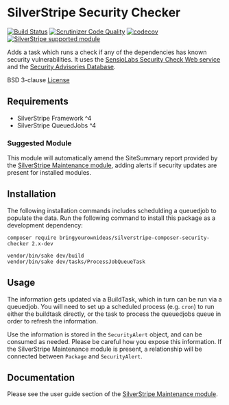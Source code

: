 # SilverStripe Security Checker

[![Build Status](https://api.travis-ci.org/bringyourownideas/silverstripe-composer-security-checker.svg?branch=master)](https://travis-ci.org/bringyourownideas/silverstripe-composer-security-checker)
[![Scrutinizer Code Quality](https://scrutinizer-ci.com/g/bringyourownideas/silverstripe-composer-security-checker/badges/quality-score.png?b=master)](https://scrutinizer-ci.com/g/bringyourownideas/silverstripe-composer-security-checker/?branch=master)
[![codecov](https://codecov.io/gh/bringyourownideas/silverstripe-composer-security-checker/branch/master/graph/badge.svg)](https://codecov.io/gh/bringyourownideas/silverstripe-composer-security-checker)
[![SilverStripe supported module](https://img.shields.io/badge/silverstripe-supported-0071C4.svg)](https://www.silverstripe.org/software/addons/silverstripe-commercially-supported-module-list/)

Adds a task which runs a check if any of the dependencies has known security vulnerabilities. It uses the
[SensioLabs Security Check Web service](http://security.sensiolabs.org/) and the [Security Advisories Database](https://github.com/FriendsOfPHP/security-advisories).

BSD 3-clause [License](https://github.com/bringyourownideas/silverstripe-composer-security-checker/blob/master/license.md)

## Requirements

* SilverStripe Framework ^4
* SilverStripe QueuedJobs ^4

### Suggested Module

This module will automatically amend the SiteSummary report provided by the [SilverStripe Maintenance module](https://github.com/bringyourownideas/silverstripe-maintenance), adding alerts if security updates are present for installed modules.

## Installation

The following installation commands includes schedulding a queuedjob to populate the data. Run the following command to install this package as a development dependency:

```
composer require bringyourownideas/silverstripe-composer-security-checker 2.x-dev

vendor/bin/sake dev/build
vendor/bin/sake dev/tasks/ProcessJobQueueTask
```

## Usage

The information gets updated via a BuildTask, which in turn can be run via a queuedjob.
You will need to set up a scheduled process (e.g. `cron`) to run either the buildtask directly, or the task to process the queuedjobs queue in order to refresh the information.

Use the information is stored in the `SecurityAlert` object, and can be consumed as needed. Please be careful how you expose this information. If the SilverStripe Maintenance module is present, a relationship will be connected between `Package` and `SecurityAlert`.

## Documentation

Please see the user guide section of the [SilverStripe Maintenance module](https://github.com/bringyourownideas/silverstripe-maintenance/tree/1/docs/en/userguide).
